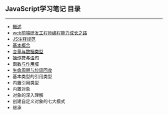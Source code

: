 ## JavaScript学习笔记 目录
---

+ [概述](./conception.md) 
+ [web前端研发工程师编程能力成长之路](./future.md)
+ [JS注释规范](./annotation.md)
+ [基本概念](./no1.md)
+ [变量与数据类型](./no2.md)
+ [操作符与语句](./no3.md)
+ [函数与作用域](./no4.md)
+ [生命周期与垃圾回收](./no5.md)
+ 基本类型的引用类型
+ 内置引用类型
+ 内置对象
+ 对象的深入理解
+ 创建自定义对象的七大模式
+ 继承

